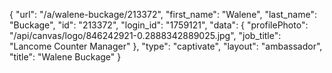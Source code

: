 {
    "url": "\/a\/walene-buckage\/213372",
    "first_name": "Walene",
    "last_name": "Buckage",
    "id": "213372",
    "login_id": "1759121",
    "data": {
        "profilePhoto": "\/api\/canvas\/logo\/846242921-0.2888342889025.jpg",
        "job_title": "Lancome Counter Manager"
    },
    "type": "captivate",
    "layout": "ambassador",
    "title": "Walene Buckage"
}